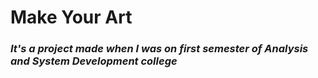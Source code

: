 # Make Your Art

### _It's a project made when I was on first semester of Analysis and System Development college_

